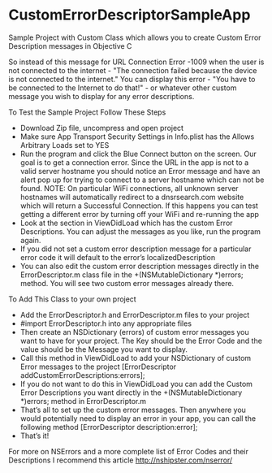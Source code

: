 # CustomErrorDescriptorSampleApp
Sample Project with Custom Class which allows you to create Custom Error Description messages in Objective C 

So instead of this message for URL Connection Error -1009 when the user is not connected to the internet - "The connection failed because the device is not connected to the internet."
You can display this error - "You have to be connected to the Internet to do that!" - or whatever other custom message you wish to display for any error descriptions. 

To Test the Sample Project Follow These Steps
- Download Zip file, uncompress and open project
- Make sure App Transport Security Settings in Info.plist has the Allows Arbitrary Loads set to YES
- Run the program and click the Blue Connect button on the screen. Our goal is to get a connection error. Since the URL in the app is not to a valid server hostname you should notice an Error message and have an alert pop up for trying to connect to a server hostname which can not be found. 
    NOTE: On particular WiFi connections, all unknown server hostnames will automatically redirect to a dnsrsearch.com website which will return a Successful Connection. If this happens you can test getting a different error by turning off your WiFi and re-running the app
- Look at the section in ViewDidLoad which has the custom Error Descriptions. You can adjust the messages as you like, run the program again. 
- If you did not set a custom error description message for a particular error code it will default to the error’s localizedDescription
- You can also edit the custom error description messages directly in the ErrorDescriptor.m class file in the +(NSMutableDictionary *)errors; method. You will see two custom error messages already there.


To Add This Class to your own project
- Add the ErrorDescriptor.h and ErrorDescriptor.m files to your project
- #import ErrorDescriptor.h into any appropriate files
- Then create an NSDictionary (errors) of custom error messages you want to have for your project. The Key should be the Error Code and the value should be the Message you want to display. 
- Call this method in ViewDidLoad to add your NSDictionary of custom Error messages to the project
[ErrorDescriptor addCustomErrorDescriptions:errors];
- If you do not want to do this in ViewDidLoad you can add the Custom Error Descriptions you want directly in the +(NSMutableDictionary *)errors; method in ErrorDescriptor.m
- That’s all to set up the custom error messages. Then anywhere you would potentially need to display an error in your app, you can call the following method [ErrorDescriptor description:error]; 
- That’s it! 


For more on NSErrors and a more complete list of Error Codes and their Descriptions I recommend this article http://nshipster.com/nserror/
